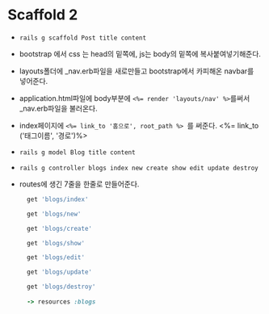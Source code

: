 # Scaffold 2

- `rails g scaffold Post title content`

- bootstrap 에서 css 는 head의 밑쪽에, js는 body의 밑쪽에 복사붙여넣기해준다.

- layouts폴더에 _nav.erb파일을 새로만들고 bootstrap에서 카피해온 navbar를 넣어준다.

- application.html파일에 body부분에 `<%= render 'layouts/nav' %>`를써서 _nav.erb파일을 불러온다. 

- index페이지에 `<%= link_to '홈으로', root_path %> `를 써준다.  <%= link_to ('태그이름', '경로')%>

- `rails g model Blog title content`

- `rails g controller blogs index new create show edit update destroy`

- routes에 생긴 7줄을 한줄로 만들어준다.

  ```ruby
    get 'blogs/index'
  
    get 'blogs/new'
  
    get 'blogs/create'
  
    get 'blogs/show'
  
    get 'blogs/edit'
  
    get 'blogs/update'
  
    get 'blogs/destroy'
    
    -> resources :blogs 
  ```

  